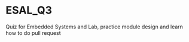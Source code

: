 # ESAL_Q3
Quiz for Embedded Systems and Lab, practice module design and learn how to do pull request
